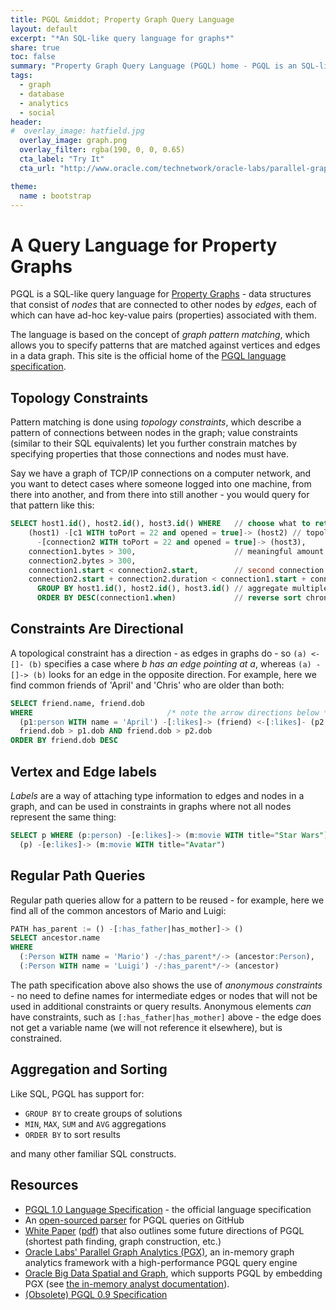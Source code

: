 ```yaml
---
title: PGQL &middot; Property Graph Query Language
layout: default
excerpt: "*An SQL-like query language for graphs*"
share: true
toc: false
summary: "Property Graph Query Language (PGQL) home - PGQL is an SQL-like language for querying graphs."
tags:
  - graph
  - database
  - analytics
  - social
header:
#  overlay_image: hatfield.jpg
  overlay_image: graph.png
  overlay_filter: rgba(190, 0, 0, 0.65)
  cta_label: "Try It"
  cta_url: "http://www.oracle.com/technetwork/oracle-labs/parallel-graph-analytics/overview/index.html"

theme:
  name : bootstrap
---
```


A Query Language for Property Graphs
====================================

PGQL is a SQL-like query language for [Property Graphs](https://github.com/tinkerpop/blueprints/wiki/Property-Graph-Model) - data structures that consist of *nodes* that are connected to other nodes by *edges*, each of which can have ad-hoc key-value pairs (properties) associated with them.

The language is based on the concept of *graph pattern matching*, which allows you to specify patterns that are matched against vertices and edges in a data graph.  This site is the official home of the [PGQL language specification](spec/1.0/).


Topology Constraints
--------------------

Pattern matching is done using *topology constraints*, which describe a pattern of connections between nodes
in the graph;  value constraints (similar to their SQL equivalents) let you further constrain matches by specifying
properties that those connections and nodes must have.

Say we have a graph of TCP/IP connections on a computer network, and you want to detect cases where someone logged into
one machine, from there into another, and from there into still another - you would query for that pattern like this:

```sql
SELECT host1.id(), host2.id(), host3.id() WHERE   // choose what to return
    (host1) -[c1 WITH toPort = 22 and opened = true]-> (host2) // topology must match this pattern
      -[connection2 WITH toPort = 22 and opened = true]-> (host3),
    connection1.bytes > 300,                      // meaningful amount of data was exchanged
    connection2.bytes > 300,
    connection1.start < connection2.start,        // second connection within time-frame of first
    connection2.start + connection2.duration < connection1.start + connection1.duration
      GROUP BY host1.id(), host2.id(), host3.id() // aggregate multiple matching connections
      ORDER BY DESC(connection1.when)             // reverse sort chronologically
```


Constraints Are Directional
---------------------------

A topological constraint has a direction - as edges in graphs do - so `(a) <-[]- (b)`
specifies a case where *b has an edge pointing at a*, whereas `(a) -[]-> (b)` looks
for an edge in the opposite direction.  For example, here we find common friends of
'April' and 'Chris' who are older than both:

```sql
SELECT friend.name, friend.dob
WHERE                              /* note the arrow directions below */
  (p1:person WITH name = 'April') -[:likes]-> (friend) <-[:likes]- (p2:person WITH name = 'Chris'),
  friend.dob > p1.dob AND friend.dob > p2.dob
ORDER BY friend.dob DESC
```

Vertex and Edge labels
----------------------

*Labels* are a way of attaching type information to edges and nodes in a graph, and can be used in
constraints in graphs where not all nodes represent the same thing:

```sql
SELECT p WHERE (p:person) -[e:likes]-> (m:movie WITH title="Star Wars"),
  (p) -[e:likes]-> (m:movie WITH title="Avatar")
```

Regular Path Queries
--------------------

Regular path queries allow for a pattern to be reused - for example, here we
find all of the common ancestors of Mario and Luigi:

```sql
PATH has_parent := () -[:has_father|has_mother]-> ()
SELECT ancestor.name
WHERE
  (:Person WITH name = 'Mario') -/:has_parent*/-> (ancestor:Person),
  (:Person WITH name = 'Luigi') -/:has_parent*/-> (ancestor)
```

The path specification above also shows the use of *anonymous constraints* - no
need to define names for intermediate edges or nodes that will not be used in
additional constraints or query results.  Anonymous elements *can* have constraints,
such as `[:has_father|has_mother]` above - the edge does not get a variable name
(we will not reference it elsewhere), but is constrained.

Aggregation and Sorting
-----------------------

Like SQL, PGQL has support for:

 * `GROUP BY` to create groups of solutions
 * `MIN`, `MAX`, `SUM` and `AVG` aggregations
 * `ORDER BY` to sort results

 and many other familiar SQL constructs.


Resources
---------

 - [PGQL 1.0 Language Specification](spec/1.0/) - the official language specification
 - An [open-sourced parser](https://github.com/oracle/pgql-lang) for PGQL queries on GitHub
 - [White Paper](http://dl.acm.org/citation.cfm?id=2960421) ([pdf](http://event.cwi.nl/grades/2016/07-VanRest.pdf)) that also outlines some future directions of PGQL
   (shortest path finding, graph construction, etc.)
 - [Oracle Labs' Parallel Graph Analytics (PGX)](http://www.oracle.com/technetwork/oracle-labs/parallel-graph-analytics/overview/index.html), an in-memory graph analytics framework with a high-performance PGQL query engine
 - [Oracle Big Data Spatial and Graph](http://www.oracle.com/technetwork/database/database-technologies/bigdata-spatialandgraph/overview/index.html), which supports PGQL by embedding PGX
   (see [the in-memory analyst documentation](http://docs.oracle.com/bigdata/bda45/BDSPA/using-inmem-analytics.htm#BDSPA264)).
 - [(Obsolete) PGQL 0.9 Specification](https://docs.oracle.com/cd/E56133_01/1.2.1/PGQL_Specification.pdf)
